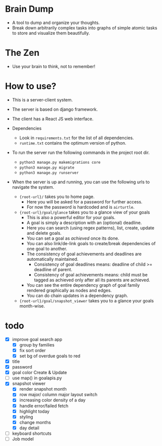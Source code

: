 # Brain Dump
- A tool to dump and organize your thoughts.
- Break down arbitrarily complex tasks into graphs of simple atomic tasks to store and visualize them beautifully.

# The Zen
- Use your brain to think, not to remember!

# How to use?
* This is a server-client system.
* The server is based on django framework.
* The client has a React JS web interface.
* Dependencies
    * Look in `requirements.txt` for the list of all dependencies.
    * `runtime.txt` contains the optimum version of python.
* To run the server run the following commands in the project root dir.
    * `python3 manage.py makemigrations core`
    * `python3 manage.py migrate`
    * `python3 manage.py runserver`

* When the server is up and running, you can use the following urls to navigate the system.
    * `{root-url}/` takes you to home page.
        * Here you will be asked for a password for further access.
        * For now the password is hardcoded and is `airturtle`.
    * `{root-url}/goal/glance` takes you to a glance view of your goals
        * This is also a powerful editor for your goals.
        * A goal is simply a description with an (optional) deadline.
        * Here you can search (using regex patterns), list, create, update and delete goals.
        * You can set a goal as _achieved_ once its done.
        * You can also link/de-link goals to create/break dependencies of one goal to another.
        * The consistency of goal achievements and deadlines are automatically maintained.
            * Consistency of goal deadlines means: deadline of child >= deadline of parent.
            * Consistency of goal achievements means: child must be tagged as achieved only after all its parents are achieved.
        * You can see the entire dependency graph of goal family rendered graphically as nodes and edges.
        * You can do chain updates in a dependency graph.
    * `{root-url}/goal/snapshot_viewer` takes you to a glance your goals month-wise.

# todo
- [x] improve goal search app
	- [x] group by families
	- [x] fix sort order
	- [x] set bg of overdue goals to red
- [x] title
- [x] password
- [x] goal color Create & Update
- [ ] use map() in goalapis.py
- [x] snapshot viewer
    - [x] render snapshot month
    - [x] row major/ column major layout switch
    - [x] increasing color density of a day
    - [x] handle error/failed fetch
    - [x] highlight today
    - [x] styling
    - [x] change months
    - [x] day detail
- [ ] keyboard shortcuts
- [ ] Job model
